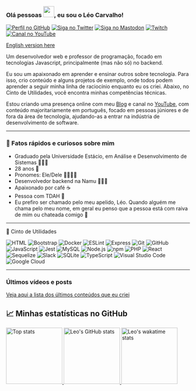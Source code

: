 ### Olá pessoas <img src="https://raw.githubusercontent.com/MartinHeinz/MartinHeinz/master/wave.gif" width="30px">, eu sou o Léo Carvalho!

[![Perfil no GitHub](https://img.shields.io/github/followers/carvalholeo?style=for-the-badge&logo=github&logoColor=white)](https://github.com/carvalholeo)
[![Siga no Twitter](https://img.shields.io/twitter/follow/_carvalho_leo?style=for-the-badge&logo=x&logoColor=white)](https://twitter.com/_carvalho_leo)
[![Siga no Mastodon](https://img.shields.io/mastodon/follow/109525667964736745?domain=https%3A%2F%2Fbolha.us&style=for-the-badge&logo=mastodon&logoColor=white)](https://bolha.us/@carvalholeo)
[![Twitch](https://img.shields.io/twitch/status/carvalho_leo?style=for-the-badge&logo=twitch&logoColor=white)](https://twitch.com/carvalho_leo)
[![Canal no YouTube](https://img.shields.io/youtube/channel/subscribers/UC8c7IUMpnczt9pmsHlXYxXw?style=for-the-badge&logo=youtube&logoColor=white)](https://youtube.com/@carvalho_leo)

[English version here](README.md)

Um desenvolvedor web e professor de programação, focado em tecnologias Javascript, principalmente (mas não só) no backend.

Eu sou um apaixonado em aprender e ensinar outros sobre tecnologia. Para isso, crio conteúdo e alguns projetos de exemplo, onde todos podem aprender a seguir minha linha de raciocínio enquanto eu os criei. Abaixo, no Cinto de Utilidades, você encontra minhas competências técnicas.

Estou criando uma presença online com meu [Blog](https://leocarvalho.dev/) e canal no [YouTube](https://youtube.com/@carvalho_leo), com conteúdo majoritariamente em português, focado em pessoas júniores e de fora da área de tecnologia, ajudando-as a entrar na indústria de desenvolvimento de software.

---

### 📰 Fatos rápidos e curiosos sobre mim

- Graduado pela Universidade Estácio, em Análise e Desenvolvimento de Sistemas 🧑🏽‍🎓
- 28 anos 🎂
- Pronomes: Ele/Dele 🙆🏽‍♂️🌈
- Desenvolvedor backend na Namu 🧑🏽‍🏫
- Apaixonado por café ☕
- Pessoa com TDAH 🤔
- Eu prefiro ser chamado pelo meu apelido, Léo. Quando alguém me chama pelo meu nome, em geral eu penso que a pessoa está com raiva de mim ou chateada comigo 🥺

---

🧰 Cinto de Utilidades

![HTML](https://img.shields.io/badge/HTML-E34F26?logo=html5&style=flat-square&logoColor=white)
![Bootstrap](https://img.shields.io/badge/Bootstrap-7952B3?logo=bootstrap&style=flat-square&logoColor=white)
![Docker](https://img.shields.io/badge/Docker-2496ED?logo=docker&style=flat-square&logoColor=white)
![ESLint](https://img.shields.io/badge/ESLint-4B32C3?logo=eslint&style=flat-square&logoColor=white)
![Express](https://img.shields.io/badge/Express-000000?logo=express&style=flat-square&logoColor=white)
![Git](https://img.shields.io/badge/Git-F05032?logo=git&style=flat-square&logoColor=white)
![GitHub](https://img.shields.io/badge/GitHub-181717?logo=github&style=flat-square&logoColor=white)
![JavaScript](https://img.shields.io/badge/JavaScript-F7DF1E?logo=javascript&style=flat-square&logoColor=black)
![Jest](https://img.shields.io/badge/Jest-C21325?logo=jest&style=flat-square&logoColor=white)
![MySQL](https://img.shields.io/badge/MySQL-4479A1?logo=mysql&style=flat-square&logoColor=white)
![Node.js](https://img.shields.io/badge/Node.js-339933?logo=nodedotjs&style=flat-square&logoColor=white)
![npm](https://img.shields.io/badge/npm-CB3837?logo=npm&style=flat-square&logoColor=white)
![PHP](https://img.shields.io/badge/PHP-777BB4?logo=php&style=flat-square&logoColor=white)
![React](https://img.shields.io/badge/React-61DAFB?logo=react&style=flat-square&logoColor=black)
![Sequelize](https://img.shields.io/badge/Sequelize-52B0E7?logo=sequelize&style=flat-square&logoColor=white)
![Slack](https://img.shields.io/badge/Slack-4A154B?logo=slack&style=flat-square&logoColor=white)
![SQLite](https://img.shields.io/badge/SQLite-003B57?logo=sqlite&style=flat-square&logoColor=white)
![TypeScript](https://img.shields.io/badge/TypeScript-3178C6?logo=typescript&style=flat-square&logoColor=white)
![Visual Studio Code](https://img.shields.io/badge/Visual%20Studio%20Code-007ACC?logo=visualstudiocode&style=flat-square&logoColor=white)
![Google Cloud](https://img.shields.io/badge/Google%20Cloud-4285F4?logo=googlecloud&style=flat-square&logoColor=white)

---

### Últimos vídeos e posts

[Veja aqui a lista dos últimos conteúdos que eu criei](README.md#media)

## &#x1f4c8; Minhas estatísticas no GitHub

<div>
<a href="https://github.com/anuraghazra/github-readme-stats">
  <img src="https://github-readme-stats.vercel.app/api/top-langs/?username=carvalholeo&theme=radical&layout=compact&langs_count=7" alt="Top stats" style="align: center; display: inline-block; height: 11em;"/>
</a>
<a href="https://github.com/anuraghazra/github-readme-stats">
  <img src="https://github-readme-stats.vercel.app/api?username=carvalholeo&theme=radical&count_private=true&include_all_commits=true" alt="Leo's GitHub stats" style="align: center; display: inline-block; height: 11em;" />
</a>
<a href="https://github.com/anuraghazra/github-readme-stats">
  <img src="https://github-readme-stats.vercel.app/api/wakatime?username=carvalholeo" alt="Leo's wakatime stats" style="align: center; display: inline-block; height: 11em;" />
</a>
</div>
